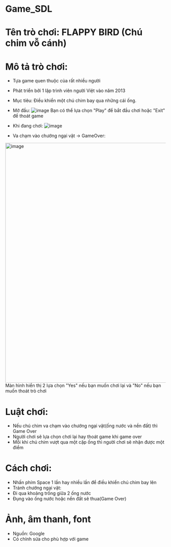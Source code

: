 # Game_SDL

# Tên trò chơi: FLAPPY BIRD (Chú chim vỗ cánh)
# Mô tả trò chơi: 
  + Tựa game quen thuộc của rất nhiều người
  + Phát triển bởi 1 lập trình viên người Việt vào năm 2013
  + Mục tiêu: Điều khiển một chú chim bay qua những cái ống.
  + Mở đầu:
  ![image](https://github.com/nttt2004/Game_SDL/assets/124849254/e459c83a-c4e8-44bd-903b-4051adc11517)
  Bạn có thể lựa chọn "Play" để bắt đầu chơi hoặc "Exit" để thoát game
  
  + Khi đang chơi:
  ![image](https://github.com/nttt2004/Game_SDL/assets/124849254/2bebe6e9-3173-4f05-b685-8ec16077b2f9)
  
  + Va chạm vào chướng ngại vật -> GameOver:
  <img width="750" alt="image" src="https://github.com/nttt2004/Game_SDL/assets/124849254/3c457b48-cb2b-4de9-9308-96d6a0580758">
  Màn hình hiển thị 2 lựa chọn "Yes" nếu bạn muốn chơi lại và "No" nếu bạn muốn thoát trò chơi
  
  
# Luật chơi:
  + Nếu chú chim va chạm vào chướng ngại vật(ống nước và nền đất) thì Game Over
  + Người chơi sẽ lựa chọn chơi lại hay thoát game khi game over
  + Mỗi khi chú chim vượt qua một cặp ống thì người chơi sẽ nhận được một điểm
  
# Cách chơi:
  + Nhấn phím Space 1 lần hay nhiều lần để điều khiển chú chim bay lên
  + Tránh chướng ngại vật:
  + Đi qua khoảng trống giữa 2 ống nước
  + Đụng vào ống nước hoặc nền đất sẽ thua(Game Over)
  
# Ảnh, âm thanh, font
  + Nguồn: Google
  + Có chỉnh sửa cho phù hợp với game
 



